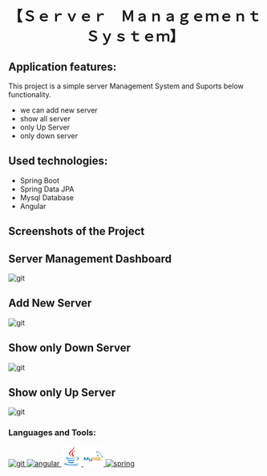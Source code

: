 
<h1 align="center">【﻿Ｓｅｒｖｅｒ　Ｍａｎａｇｅｍｅｎｔ　Ｓｙｓｔｅｍ】</h1>

## Application features:
This project is a simple server Management System and Suports below functionality. 
-  we can add new server 
- show all server
- only Up Server 
- only down server

## Used technologies:
- Spring Boot
- Spring Data JPA
- Mysql Database
- Angular

<h2 align="left"> Screenshots of the Project  </h1>

## Server Management Dashboard
![git](https://user-images.githubusercontent.com/57706022/156340653-cc62bc0a-6edc-454d-bf56-0457c5eb1588.png)

## Add New Server
![git](https://user-images.githubusercontent.com/57706022/156338688-a590b62d-b243-49d4-a63c-26dd2838a7ce.png)

##  Show only Down Server
![git](https://user-images.githubusercontent.com/57706022/156338678-f5e5ed39-a0f3-4ae4-aa6b-4a1bbac52cfc.png)

## Show only Up Server
![git](https://user-images.githubusercontent.com/57706022/156340666-de71ef5f-b02d-4769-be17-117f7ccd8a9b.png)

<h3 align="left">Languages and Tools:</h3>
<p align="left"> <a href="https://git-scm.com/" target="_blank" rel="noreferrer">
  <img src="https://www.vectorlogo.zone/logos/git-scm/git-scm-icon.svg" alt="git" width="40" height="40"/> 
  </a> <a href="https://www.w3.org/angular/" target="_blank" rel="noreferrer">
  <img src="https://angular.io/assets/images/logos/angular/angular.svg" alt="angular" width="40" height="40"/> </a> <a href="https://www.java.com" target="_blank" rel="noreferrer"> <img src="https://raw.githubusercontent.com/devicons/devicon/master/icons/java/java-original.svg" alt="java" width="40" height="40"/> </a> <a href="https://www.mysql.com/" target="_blank" rel="noreferrer"> <img src="https://raw.githubusercontent.com/devicons/devicon/master/icons/mysql/mysql-original-wordmark.svg" alt="mysql" width="40" height="40"/> </a> <a href="https://spring.io/" target="_blank" rel="noreferrer"> <img src="https://www.vectorlogo.zone/logos/springio/springio-icon.svg" alt="spring" width="40" height="40"/> </a> </p>




